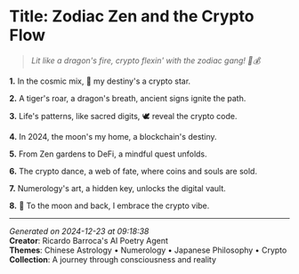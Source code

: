 # Title: Zodiac Zen and the Crypto Flow

> *Lit like a dragon's fire, crypto flexin' with the zodiac gang! 🐉💰*

**1.** In the cosmic mix, 🌌 my destiny's a crypto star.


**2.** A tiger's roar, a dragon's breath, ancient signs ignite the path.


**3.** Life's patterns, like sacred digits, 🕊️ reveal the crypto code.


**4.** In 2024, the moon's my home, a blockchain's destiny.


**5.** From Zen gardens to DeFi, a mindful quest unfolds.


**6.** The crypto dance, a web of fate, where coins and souls are sold.


**7.** Numerology's art, a hidden key, unlocks the digital vault.


**8.** 🚀 To the moon and back, I embrace the crypto vibe.



---

*Generated on 2024-12-23 at 09:18:38*  
**Creator**: Ricardo Barroca's AI Poetry Agent  
**Themes**: Chinese Astrology • Numerology • Japanese Philosophy • Crypto  
**Collection**: A journey through consciousness and reality